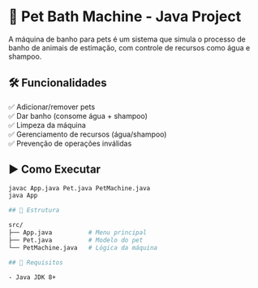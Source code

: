 # 🐾 Pet Bath Machine - Java Project  

A máquina de banho para pets é um sistema que simula o processo de banho de animais de estimação, com controle de recursos como água e shampoo.  

## 🛠️ Funcionalidades  
✅ Adicionar/remover pets  
✅ Dar banho (consome água + shampoo)  
✅ Limpeza da máquina  
✅ Gerenciamento de recursos (água/shampoo)  
✅ Prevenção de operações inválidas  

## ▶️ Como Executar  
```bash
javac App.java Pet.java PetMachine.java
java App

## 📂 Estrutura

src/
├── App.java          # Menu principal
├── Pet.java          # Modelo do pet
└── PetMachine.java   # Lógica da máquina

## 📝 Requisitos

- Java JDK 8+